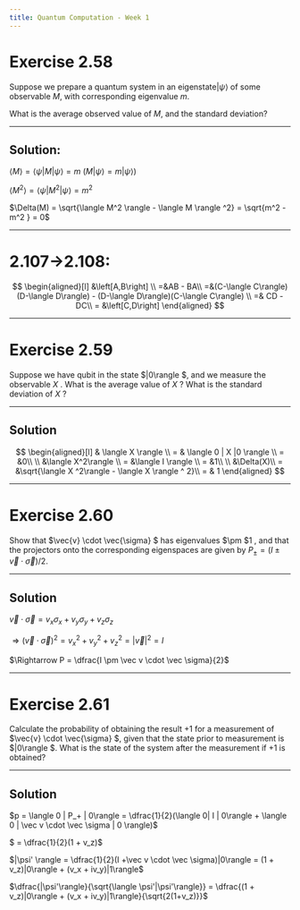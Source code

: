 ```yaml
---
title: Quantum Computation - Week 1
---
```


# Exercise 2.58

Suppose we prepare a quantum system in an eigenstate$|\psi\rangle$
of some observable $M$, with corresponding eigenvalue $m$.

What is the average observed value of $M$, and the standard deviation?

---

## Solution:

$\langle M \rangle = \langle \psi | M | \psi \rangle = m$ ($M|\psi \rangle = m|\psi\rangle$)

$\langle M^2 \rangle = \langle \psi | M^2 | \psi \rangle = m^2$

$\Delta(M) = \sqrt{\langle M^2 \rangle - \langle M \rangle ^2} = \sqrt{m^2 - m^2 } = 0$

--- 

# 2.107->2.108:

$$
\begin{aligned}[l]
&\left[A,B\right] \\ 
=&AB - BA\\
=&(C-\langle C\rangle)(D-\langle D\rangle) - (D-\langle D\rangle)(C-\langle C\rangle) \\
=& CD - DC\\
 = &\left[C,D\right]
\end{aligned}
$$

--- 

# Exercise 2.59

Suppose we have qubit in the state  $|0\rangle $,
and we measure the observable  $X$ .
What is the average value of  $X$  ?
What is the standard deviation of  $X$  ?

 --- 

## Solution


$$
\begin{aligned}[l]
& \langle X \rangle \\
 = & \langle 0 | X |0 \rangle \\
 = &0\\
\\
&\langle X^2\rangle \\
 = &\langle I \rangle \\
= &1\\
\\
&\Delta(X)\\
 = &\sqrt{\langle X ^2\rangle - \langle X \rangle ^ 2}\\
= & 1
\end{aligned}
$$

--- 

# Exercise 2.60

Show that  $\vec{v} \cdot \vec{\sigma} $ has eigenvalues  $\pm $1 ,
and that the projectors onto the corresponding eigenspaces are given by
$P_{ \pm}=(I \pm \vec{v} \cdot \vec{\sigma}) / 2 .$

--- 

## Solution

$\vec v \cdot \vec \sigma = v_x \sigma_x + v_y\sigma_y + v_z\sigma_z$

$\Rightarrow (\vec v \cdot \vec \sigma)^2 = v_x ^ 2 + v_y ^ 2 + v_z ^ 2 = |\vec v|^2 = I$

$\Rightarrow P = \dfrac{I \pm \vec v \cdot \vec \sigma}{2}$

---

# Exercise 2.61

Calculate the probability of obtaining the result $+1$
for a measurement of  $\vec{v} \cdot \vec{\sigma} $,
given that the state prior to measurement is  $|0\rangle $.
What is the state of the system after the measurement if $+1$ is obtained?

---

## Solution

$p = \langle 0 | P_+ | 0\rangle = \dfrac{1}{2}(\langle 0| I | 0\rangle + \langle 0 | \vec v \cdot \vec \sigma | 0 \rangle)$

$ = \dfrac{1}{2}(1 + v_z)$

$|\psi' \rangle = \dfrac{1}{2}(I +\vec v \cdot \vec \sigma)|0\rangle = (1 + v_z)|0\rangle + (v_x + iv_y)|1\rangle$

$\dfrac{|\psi'\rangle}{\sqrt{\langle \psi'|\psi'\rangle}} = \dfrac{(1 + v_z)|0\rangle + (v_x + iv_y)|1\rangle}{\sqrt{2(1+v_z)}}$





